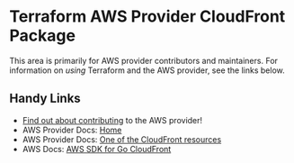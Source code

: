 # Terraform AWS Provider CloudFront Package

This area is primarily for AWS provider contributors and maintainers. For information on _using_ Terraform and the AWS provider, see the links below.


## Handy Links

* [Find out about contributing](../../../docs/contributing) to the AWS provider!
* AWS Provider Docs: [Home](https://registry.terraform.io/providers/hashicorp/aws/latest/docs)
* AWS Provider Docs: [One of the CloudFront resources](https://registry.terraform.io/providers/hashicorp/aws/latest/docs/resources/cloudfront_cache_policy)
* AWS Docs: [AWS SDK for Go CloudFront](https://docs.aws.amazon.com/sdk-for-go/api/service/cloudfront/)
